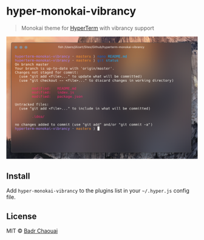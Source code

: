 # hyper-monokai-vibrancy

> Monokai theme for [HyperTerm](https://hyperterm.org) with vibrancy support

![](screenshot.png)

## Install

Add `hyper-monokai-vibrancy` to the plugins list in your `~/.hyper.js` config file.

## License

MIT © [Badr Chaouai](http://arkhamdev.com)

